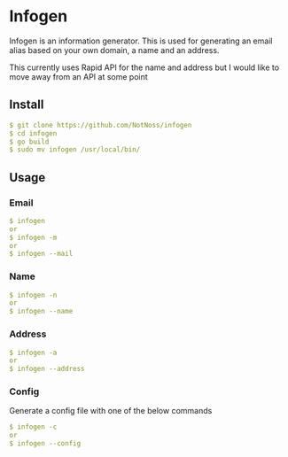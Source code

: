 # Infogen
Infogen is an information generator. This is used for generating an email alias based on your own domain, a name and an address.

This currently uses Rapid API for the name and address but I would like to move away from an API at some point

## Install
```yaml
$ git clone https://github.com/NotNoss/infogen
$ cd infogen
$ go build
$ sudo mv infogen /usr/local/bin/
```

## Usage

### Email
```yaml
$ infogen
or
$ infogen -m
or
$ infogen --mail
```

### Name
```yaml
$ infogen -n
or
$ infogen --name
```

### Address
```yaml
$ infogen -a
or
$ infogen --address
```

### Config
Generate a config file with one of the below commands
```yaml
$ infogen -c
or
$ infogen --config
```

